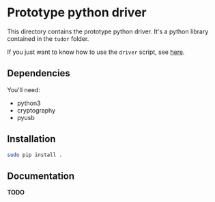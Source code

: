 # Prototype python driver
This directory contains the prototype python driver. It's a python library contained in the `tudor` folder.

If you just want to know how to use the `driver` script, see [here](USAGE.md).

## Dependencies
You'll need:
* python3
* cryptography
* pyusb

## Installation
```bash
sudo pip install .
```

## Documentation
**TODO**
